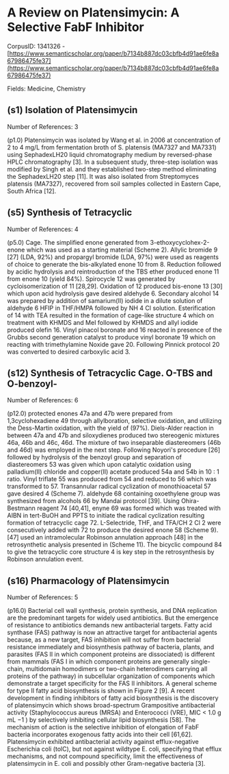 # A Review on Platensimycin: A Selective FabF Inhibitor

CorpusID: 1341326 - [https://www.semanticscholar.org/paper/b7134b887dc03cbfb4d91ae6fe8a67986475fe37](https://www.semanticscholar.org/paper/b7134b887dc03cbfb4d91ae6fe8a67986475fe37)

Fields: Medicine, Chemistry

## (s1) Isolation of Platensimycin
Number of References: 3

(p1.0) Platensimycin was isolated by Wang et al. in 2006 at concentration of 2 to 4 mg/L from fermentation broth of S. platensis (MA7327 and MA7331) using SephadexLH20 liquid chromatography medium by reversed-phase HPLC chromatography [3]. In a subsequent study, three-step isolation was modified by Singh et al. and they established two-step method eliminating the SephadexLH20 step [11]. It was also isolated from Streptomyces platensis (MA7327), recovered from soil samples collected in Eastern Cape, South Africa [12].
## (s5) Synthesis of Tetracyclic
Number of References: 4

(p5.0) Cage. The simplified enone generated from 3-ethoxycyclohex-2-enone which was used as a starting material (Scheme 2). Allylic bromide 9 [27] (LDA, 92%) and propargyl bromide (LDA, 97%) were used as reagents of choice to generate the bis-alkylated enone 10 from 8. Reduction followed by acidic hydrolysis and reintroduction of the TBS ether produced enone 11 from enone 10 (yield 84%). Spirocycle 12 was generated by cycloisomerization of 11 [28,29]. Oxidation of 12 produced bis-enone 13 [30] which upon acid hydrolysis gave desired aldehyde 6. Secondary alcohol 14 was prepared by addition of samarium(II) iodide in a dilute solution of aldehyde 6 HFIP in THF/HMPA followed by NH 4 Cl solution. Esterification of 14 with TEA resulted in the formation of cage-like structure 4 which on treatment with KHMDS and MeI followed by KHMDS and allyl iodide produced olefin 16. Vinyl pinacol boronate and 16 reacted in presence of the Grubbs second generation catalyst to produce vinyl boronate 19 which on reacting with trimethylamine Noxide gave 20. Following Pinnick protocol 20 was converted to desired carboxylic acid 3.
## (s12) Synthesis of Tetracyclic Cage. O-TBS and O-benzoyl-
Number of References: 6

(p12.0) protected enones 47a and 47b were prepared from 1,3cyclohexadiene 49 through allylboration, selective oxidation, and utilizing the Dess-Martin oxidation, with the yield of (97%). Diels-Alder reaction in between 47a and 47b and siloxydienes produced two stereogenic mixtures 46a, 46b and 46c, 46d. The mixture of two inseparable diastereomers (46b and 46d) was employed in the next step. Following Noyori's procedure [26] followed by hydrolysis of the benzoyl group and separation of diastereomers 53 was given which upon catalytic oxidation using palladium(II) chloride and copper(II) acetate produced 54a and 54b in 10 : 1 ratio. Vinyl triflate 55 was produced from 54 and reduced to 56 which was transformed to 57. Transannular radical cyclization of monothioacetal 57 gave desired 4 (Scheme 7).  aldehyde 68 containing oxoethylene group was synthesized from alcohols 66 by Mandai protocol [39]. Using Ohira-Bestmann reagent 74 [40,41], enyne 69 was formed which was treated with AIBN in tert-BuOH and PPTS to initiate the radical cyclization resulting formation of tetracyclic cage 72. L-Selectride, THF, and TFA/CH 2 Cl 2 were consecutively added with 72 to produce the desired enone 58 (Scheme 9).  [47] used an intramolecular Robinson annulation approach [48] in the retrosynthetic analysis presented in (Scheme 11). The bicyclic compound 84 to give the tetracyclic core structure 4 is key step in the retrosynthesis by Robinson annulation event.
## (s16) Pharmacology of Platensimycin
Number of References: 5

(p16.0) Bacterial cell wall synthesis, protein synthesis, and DNA replication are the predominant targets for widely used antibiotics. But the emergence of resistance to antibiotics   demands new antibacterial targets. Fatty acid synthase (FAS) pathway is now an attractive target for antibacterial agents because, as a new target, FAS inhibition will not suffer from bacterial resistance immediately and biosynthesis pathway of bacteria, plants, and parasites (FAS II in which component proteins are dissociated) is different from mammals (FAS I in which component proteins are generally single-chain, multidomain homodimers or two-chain heterodimers carrying all proteins of the pathway) in subcellular organization of components which demonstrate a target specificity for the FAS II inhibitors. A general scheme for type II fatty acid biosynthesis is shown in Figure 2 [9]. A recent development in finding inhibitors of fatty acid biosynthesis is the discovery of platensimycin which shows broad-spectrum Grampositive antibacterial activity (Staphylococcus aureus (MRSA) and Enterococci (VRE), MIC < 1.0 g mL −1 ) by selectively inhibiting cellular lipid biosynthesis [58]. The mechanism of action is the selective inhibition of elongation of FabF    bacteria incorporates exogenous fatty acids into their cell [61,62]. Platensimycin exhibited antibacterial activity against efflux-negative Escherichia coli (tolC), but not against wildtype E. coli, specifying that efflux mechanisms, and not compound specificity, limit the effectiveness of platensimycin in E. coli and possibly other Gram-negative bacteria [3].
